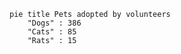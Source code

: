 ```mermaid
pie title Pets adopted by volunteers
    "Dogs" : 386
    "Cats" : 85
    "Rats" : 15
```

